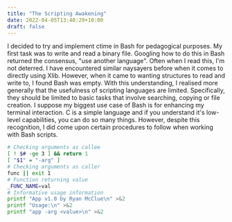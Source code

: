 ```yaml
---
title: "The Scripting Awakening"
date: 2022-04-05T13:40:29+10:00
draft: false
---
```

I decided to try and implement ctime in Bash for pedagogical purposes.
My first task was to write and read a binary file. Googling how to do this in Bash returned the consensus, "use another language". Often when I read this, I'm not deterred.
I have encountered similar naysayers before when it comes to directly using Xlib.
However, when it came to wanting structures to read and write to, I found Bash was empty.
With this understanding, I realised more generally that the usefulness of scripting languages are limited. 
Specifically, they should be limited to basic tasks that involve searching, copying or file creation.
I suppose my biggest use case of Bash is for enhancing my terminal interaction.
C is a simple language and if you understand it's low-level capabilities, you can do so many things.
However, despite this recognition, I did come upon certain procedures to follow when working with Bash scripts.
```bash
# Checking arguments as callee
[ ! $# -ge 3 ] && return 1
[ "$1" = "-arg" ]
# Checking arguments as caller
func || exit 1
# Function returning value
_FUNC_NAME=val
# Informative usage information
printf "App v1.0 by Ryan McClue\n" >&2
printf "Usage:\n" >&2
printf "app -arg <value>\n" >&2
```
